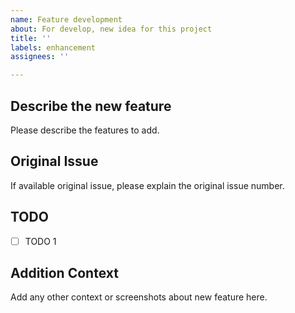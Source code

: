 ```yaml
---
name: Feature development
about: For develop, new idea for this project
title: ''
labels: enhancement
assignees: ''

---
```


## Describe the new feature<br/>
Please describe the features to add.

## Original Issue<br/>
If available original issue, please explain the original issue number.

## TODO<br/>
- [ ] TODO 1

## Addition Context<br/>
Add any other context or screenshots about new feature here.
